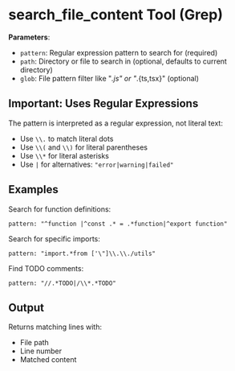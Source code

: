 # search_file_content Tool (Grep)

**Parameters**:

- `pattern`: Regular expression pattern to search for (required)
- `path`: Directory or file to search in (optional, defaults to current directory)
- `glob`: File pattern filter like "_.js" or "_.{ts,tsx}" (optional)

## Important: Uses Regular Expressions

The pattern is interpreted as a regular expression, not literal text:

- Use `\\.` to match literal dots
- Use `\\(` and `\\)` for literal parentheses
- Use `\\*` for literal asterisks
- Use `|` for alternatives: `"error|warning|failed"`

## Examples

Search for function definitions:

```
pattern: "^function |^const .* = .*function|^export function"
```

Search for specific imports:

```
pattern: "import.*from ['\"]\\.\\./utils"
```

Find TODO comments:

```
pattern: "//.*TODO|/\\*.*TODO"
```

## Output

Returns matching lines with:

- File path
- Line number
- Matched content
